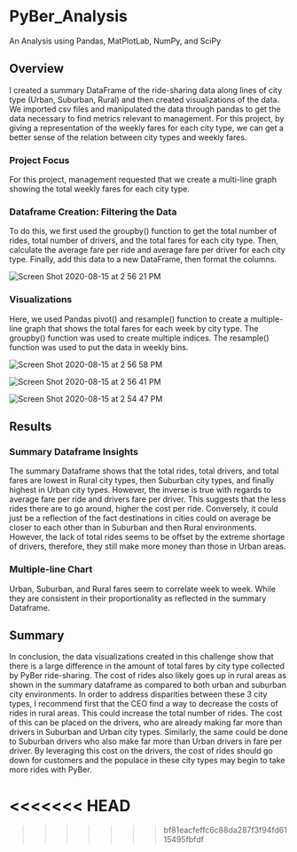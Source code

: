 # PyBer_Analysis
An Analysis using Pandas, MatPlotLab, NumPy, and SciPy

## Overview 
I created a summary DataFrame of the ride-sharing data along lines of city type (Urban, Suburban, Rural) and then created visualizations of the data. We imported csv files and manipulated the data through pandas to get the data necessary to find metrics relevant to management. For this project, by giving a representation of the weekly fares for each city type, we can get a better sense of the relation between city types and weekly fares. 

### Project Focus
For this project, management requested that we create a multi-line graph showing the total weekly fares for each city type.  

### Dataframe Creation: Filtering the Data
To do this, we first used the groupby() function to get the total number of rides, total number of drivers, and the total fares for each city type. Then, calculate the average fare per ride and average fare per driver for each city type. Finally, add this data to a new DataFrame, then format the columns.

![Screen Shot 2020-08-15 at 2 56 21 PM](https://user-images.githubusercontent.com/66881241/90322338-e9e3b180-df07-11ea-82ea-7f78ee1c39b5.png)


### Visualizations
Here, we used Pandas pivot() and resample() function to create a multiple-line graph that shows the total fares for each week by city type. The groupby() function was used to create multiple indices. The resample() function was used to put the data in weekly bins. 

![Screen Shot 2020-08-15 at 2 56 58 PM](https://user-images.githubusercontent.com/66881241/90322329-cd477980-df07-11ea-9631-1007c00685b8.png)

![Screen Shot 2020-08-15 at 2 56 41 PM](https://user-images.githubusercontent.com/66881241/90322324-be60c700-df07-11ea-8194-d5fb87519662.png)


![Screen Shot 2020-08-15 at 2 54 47 PM](https://user-images.githubusercontent.com/66881241/90322301-9a9d8100-df07-11ea-851d-42f7394e6f2e.png)


## Results

### Summary Dataframe Insights
The summary Dataframe shows that the total rides, total drivers, and total fares are lowest in Rural city types, then Suburban city types, and finally highest in Urban city types. However, the inverse is true with regards to average fare per ride and drivers fare per driver. This suggests that the less rides there are to go around, higher the cost per ride. Conversely, it could just be a reflection of the fact destinations in cities could on average be closer to each other than in Suburban and then Rural environments. However, the lack of total rides seems to be offset by the extreme shortage of drivers, therefore, they still make more money than those in Urban areas.

### Multiple-line Chart
Urban, Suburban, and Rural fares seem to correlate week to week. While they are consistent in their proportionality as reflected in the summary Dataframe.

## Summary
In conclusion, the data visualizations created in this challenge show that there is a large difference in the amount of total fares by city type collected by PyBer ride-sharing. The cost of rides also likely goes up in rural areas as shown in the summary dataframe as compared to both urban and suburban city environments. In order to address disparities between these 3 city types, I recommend first that the CEO find a way to decrease the costs of rides in rural areas. This could increase the total number of rides. The cost of this can be placed on the drivers, who are already making far more than drivers in Suburban and Urban city types. Similarly, the same could be done to Suburban drivers who also make far more than Urban drivers in fare per driver. By leveraging this cost on the drivers, the cost of rides should go down for customers and the populace in these city types may begin to take more rides with PyBer.

<<<<<<< HEAD
=======



>>>>>>> bf81eacfeffc6c88da287f3f94fd6115495fbfdf
